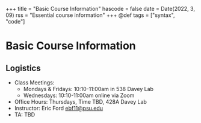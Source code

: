 +++
title = "Basic Course Information"
hascode = false
date = Date(2022, 3, 09)
rss = "Essential course information"
+++
@def tags = ["syntax", "code"]

# Basic Course Information

## Logistics
- Class Meetings:
  - Mondays & Fridays: 10:10-11:00am in 538 Davey Lab
  - Wednesdays: 10:10-11:00am online via Zoom
- Office Hours:	Thursdays, Time TBD, 428A Davey Lab
- Instructor:  	Eric Ford <ebf11@psu.edu>
- TA:  	TBD 

